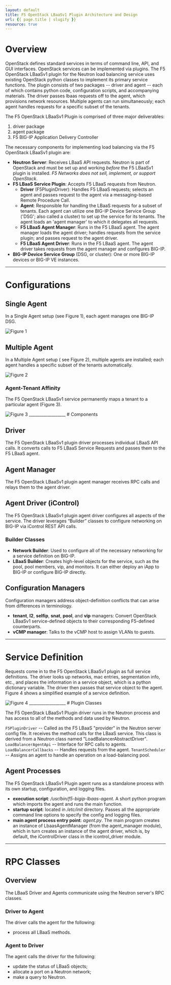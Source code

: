 ```yaml
---
layout: default
title: F5 OpenStack LBaaSv1 Plugin Architecture and Design
url: {{ page.title | slugify }}
resource: true
---
```


# Overview

OpenStack defines standard services in terms of command line, API, and GUI interfaces. OpenStack services can be implemented via plugins. The F5 OpenStack LBaaSv1 plugin for the Neutron load balancing service uses existing OpenStack python classes to implement its primary service functions. The plugin consists of two packages -- driver and agent -- each of which contains python code, configuration scripts, and accompanying materials. The driver passes lbaas requests off to the agent, which provisions network resources. Multiple agents can run simultaneously; each agent handles requests for a specific subset of the tenants.

The F5 OpenStack LBaaSv1 Plugin is comprised of three major deliverables:

 1. driver package
 2. agent package
 3. F5 BIG-IP Application Delivery Controller

The necessary components for implementing load balancing via the F5 OpenStack LBaaSv1 plugin are:

 -  **Neutron Server**: Receives LBaaS API requests. Neutron is part of OpenStack and must be set up and working *before* the F5 LBaaSv1 plugin is installed. *F5 Networks does not sell, implement, or support OpenStack*.
 -  **F5 LBaaS Service Plugin**: Accepts F5 LBaaS requests from Neutron.
    -  **Driver** (F5PluginDriver): Handles F5 LBaaS requests; selects an agent and passes request to the agent via a messaging-based Remote Procedure Call.
    -  **Agent**: Responsible for handling the LBaaS requests for a subset of tenants. Each agent can utilize one BIG-IP Device Service Group ('DSG'; also called a cluster) to set up the service for its tenants. The agent loads an 'agent manager' to which it delegates all requests.
    -  **F5 LBaaS Agent Manager**: Runs in the F5 LBaaS agent. The agent manager loads the agent driver; handles requests from the service plugin; and passes request to the agent driver.
    -  **F5 LBaaS Agent Driver**: Runs in the F5 LBaaS agent. The agent driver takes requests from the agent manager and configures BIG-IP.
 -  **BIG-IP Device Service Group** \(DSG, or cluster\): One or more BIG-IP devices or BIG-IP VE instances.
__________________

# Configurations

## Single Agent

In a Single Agent setup \(see Figure 1\), each agent manages one BIG-IP DSG. 

<img src="{{ /f5-os-lbaasv1/architecture_single-agent-diagram.png | prepend: site.baseurl | prepend: site.url }}" alt="Figure 1"/>

## Multiple Agent

In a Multiple Agent setup \( see Figure 2\), multiple agents are installed; each agent handles a specific subset of the tenants automatically.

<img src="{{ /f5-os-lbaasv1/architecture_multi-agent-diagram.png | prepend: site.baseurl | prepend: site.url }}" alt= "Figure 2"/>

### Agent-Tenant Affinity

The F5 OpenStack LBaaSv1 service permanently maps a tenant to a particular agent \(Figure 3\).

<img src="{{ /f5-os-lbaasv1/architecture_agent-tenant-affinity.png | prepend: site.baseurl | prepend: site.url }}" alt="Figure 3"/>
__________________
# Components

## Driver

The F5 OpenStack LBaaSv1 plugin driver processes individual LBaaS API calls. It converts calls to F5 LBaaS Service Requests and passes them to the F5 LBaaS agent.

## Agent Manager

The F5 OpenStack LBaaSv1 plugin agent manager receives RPC calls and relays them to the agent driver.

## Agent Driver \(iControl\)

The F5 OpenStack LBaaSv1 plugin agent driver configures all aspects of the service. The driver leverages “Builder” classes to configure networking on BIG-IP via iControl REST API calls.

### Builder Classes

  - **Network Builder**: Used to configure all of the necessary networking for a service definition on BIG-IP.
  - **LBaaS Builder**: Creates high-level objects for the service, such as the pool, pool members, vip, and monitors. It can either deploy an iApp to BIG-IP or configure BIG-IP directly. 

## Configuration Managers

Configuration managers address object-definition conflicts that can arise from differences in terminology. 
 
 - **tenant**, **l2**, **selfip**, **snat**, **pool**, and **vip** managers: Convert OpenStack LBaaSv1 service-defined objects to their corresponding F5-defined counterparts. 
 - **vCMP manager**: Talks to the vCMP host to assign VLANs to guests.

__________________
# Service Definition

Requests come in to the F5 OpenStack LBaaSv1 plugin as full service definitions. The driver looks up networks, mac entries, segmentation info, etc., and places the information in a service object, which is a python dictionary variable. The driver then passes that service object to the agent. Figure 4 shows a simplified example of a service definition.

<img src="{{ /f5-os-lbaasv1/architecture_service-definition.png | prepend: site.baseurl | prepend: site.url }}" alt="Figure 4"/>
__________________
# Plugin Classes

The F5 OpenStack LBaaSv1 Plugin driver runs in the Neutron process and has access to all of the methods and data used by Neutron.

`F5PluginDriver` -- Called as the F5 LBaaS "provider" in the Neutron server config file. It receives the method calls for the LBaaS service. This class is derived from a Neutron class named "LoadBalancerAbstractDriver".
`LoadBalancerAgentApi` -- Interface for RPC calls to agents. 
`LoadBalancerCallbacks` -- Handles requests from the agent.
`TenantScheduler` -- Assigns an agent to handle an operation on a load-balancing pool.

## Agent Processes

The F5 OpenStack LBaaSv1 Plugin agent runs as a standalone process with its own startup, configuration, and logging files. 

 - **execution script**: */usr/bin/f5-bigip-lbaas-agent*. A short python program which imports the agent and runs the main function. 
 - **startup script**: located in */etc/init* directory. Passes all the appropriate command line options to specify the config and logging files.
 - **main agent process entry point**: *agent.py*. The main program creates an instance of LbaasAgentManager (from the agent\_manager module), which in turn creates an instance of the agent driver, which is, by default, the iControlDriver class in the icontrol\_driver module.

__________________
# RPC Classes

## Overview

The LBaaS Driver and Agents communicate using the Neutron server's RPC classes.

### Driver to Agent

The driver calls the agent for the following:

-  process all LBaaS methods.

### Agent to Driver

The agent calls the driver for the following:

-  update the status of LBaaS objects;
-  allocate a port on a Neutron network;
-  make a query to Neutron.

